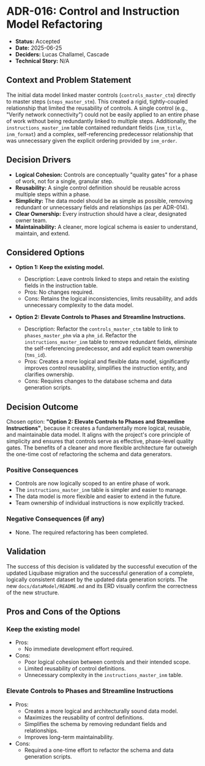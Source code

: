 # ADR-016: Control and Instruction Model Refactoring

* **Status:** Accepted
* **Date:** 2025-06-25
* **Deciders:** Lucas Challamel, Cascade
* **Technical Story:** N/A

## Context and Problem Statement

The initial data model linked master controls (`controls_master_ctm`) directly to master steps (`steps_master_stm`). This created a rigid, tightly-coupled relationship that limited the reusability of controls. A single control (e.g., "Verify network connectivity") could not be easily applied to an entire phase of work without being redundantly linked to multiple steps. Additionally, the `instructions_master_inm` table contained redundant fields (`inm_title`, `inm_format`) and a complex, self-referencing predecessor relationship that was unnecessary given the explicit ordering provided by `inm_order`.

## Decision Drivers

* **Logical Cohesion:** Controls are conceptually "quality gates" for a phase of work, not for a single, granular step.
* **Reusability:** A single control definition should be reusable across multiple steps within a phase.
* **Simplicity:** The data model should be as simple as possible, removing redundant or unnecessary fields and relationships (as per ADR-014).
* **Clear Ownership:** Every instruction should have a clear, designated owner team.
* **Maintainability:** A cleaner, more logical schema is easier to understand, maintain, and extend.

## Considered Options

* **Option 1: Keep the existing model.**
  * Description: Leave controls linked to steps and retain the existing fields in the instruction table.
  * Pros: No changes required.
  * Cons: Retains the logical inconsistencies, limits reusability, and adds unnecessary complexity to the data model.

* **Option 2: Elevate Controls to Phases and Streamline Instructions.**
  * Description: Refactor the `controls_master_ctm` table to link to `phases_master_phm` via a `phm_id`. Refactor the `instructions_master_inm` table to remove redundant fields, eliminate the self-referencing predecessor, and add explicit team ownership (`tms_id`).
  * Pros: Creates a more logical and flexible data model, significantly improves control reusability, simplifies the instruction entity, and clarifies ownership.
  * Cons: Requires changes to the database schema and data generation scripts.

## Decision Outcome

Chosen option: **"Option 2: Elevate Controls to Phases and Streamline Instructions"**, because it creates a fundamentally more logical, reusable, and maintainable data model. It aligns with the project's core principle of simplicity and ensures that controls serve as effective, phase-level quality gates. The benefits of a cleaner and more flexible architecture far outweigh the one-time cost of refactoring the schema and data generators.

### Positive Consequences

* Controls are now logically scoped to an entire phase of work.
* The `instructions_master_inm` table is simpler and easier to manage.
* The data model is more flexible and easier to extend in the future.
* Team ownership of individual instructions is now explicitly tracked.

### Negative Consequences (if any)

* None. The required refactoring has been completed.

## Validation

The success of this decision is validated by the successful execution of the updated Liquibase migration and the successful generation of a complete, logically consistent dataset by the updated data generation scripts. The new `docs/dataModel/README.md` and its ERD visually confirm the correctness of the new structure.

## Pros and Cons of the Options

### Keep the existing model

* Pros:
  * No immediate development effort required.
* Cons:
  * Poor logical cohesion between controls and their intended scope.
  * Limited reusability of control definitions.
  * Unnecessary complexity in the `instructions_master_inm` table.

### Elevate Controls to Phases and Streamline Instructions

* Pros:
  * Creates a more logical and architecturally sound data model.
  * Maximizes the reusability of control definitions.
  * Simplifies the schema by removing redundant fields and relationships.
  * Improves long-term maintainability.
* Cons:
  * Required a one-time effort to refactor the schema and data generation scripts.

